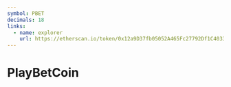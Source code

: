 ```yaml
---
symbol: PBET
decimals: 18
links:
  - name: explorer
    url: https://etherscan.io/token/0x12a9D37fb05052A465Fc27792Df1C4033c6433FC
---
```


# PlayBetCoin
